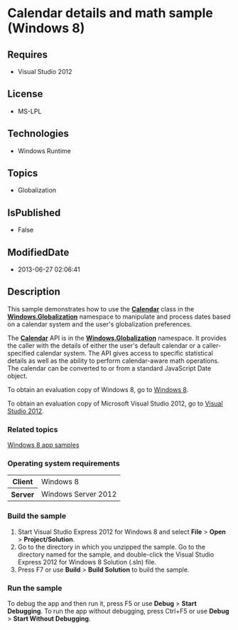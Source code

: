 # Calendar details and math sample (Windows 8)
## Requires
* Visual Studio 2012
## License
* MS-LPL
## Technologies
* Windows Runtime
## Topics
* Globalization
## IsPublished
* False
## ModifiedDate
* 2013-06-27 02:06:41
## Description

<div id="mainSection">
<p>This sample demonstrates how to use the <a href="http://msdn.microsoft.com/library/windows/apps/br206724">
<b>Calendar</b></a> class in the <a href="http://msdn.microsoft.com/library/windows/apps/br206813">
<b>Windows.Globalization</b></a> namespace to manipulate and process dates based on a calendar system and the user's globalization preferences.
</p>
<p>The <a href="http://msdn.microsoft.com/library/windows/apps/br206724"><b>Calendar</b></a> API is in the
<a href="http://msdn.microsoft.com/library/windows/apps/br206813"><b>Windows.Globalization</b></a> namespace. It provides the caller with the details of either the user's default calendar or a caller-specified calendar system. The API gives access to specific
 statistical details as well as the ability to perform calendar-aware math operations. The calendar can be converted to or from a standard JavaScript Date object.</p>
<p>To obtain an evaluation copy of Windows&nbsp;8, go to <a href="http://go.microsoft.com/fwlink/p/?linkid=241655">
Windows&nbsp;8</a>.</p>
<p>To obtain an evaluation copy of Microsoft Visual Studio&nbsp;2012, go to <a href="http://go.microsoft.com/fwlink/p/?linkid=241656">
Visual Studio&nbsp;2012</a>.</p>
<h3><a id="related_topics"></a>Related topics</h3>
<dl><dt><a href="http://go.microsoft.com/fwlink/p/?LinkID=227694">Windows 8 app samples</a>
</dt></dl>
<h3>Operating system requirements</h3>
<table>
<tbody>
<tr>
<th>Client</th>
<td><dt>Windows&nbsp;8 </dt></td>
</tr>
<tr>
<th>Server</th>
<td><dt>Windows Server&nbsp;2012 </dt></td>
</tr>
</tbody>
</table>
<h3>Build the sample</h3>
<ol>
<li>Start Visual Studio Express&nbsp;2012 for Windows&nbsp;8 and select <b>File</b> &gt; <b>
Open</b> &gt; <b>Project/Solution</b>. </li><li>Go to the directory in which you unzipped the sample. Go to the directory named for the sample, and double-click the Visual Studio Express&nbsp;2012 for Windows&nbsp;8 Solution (.sln) file.
</li><li>Press F7 or use <b>Build</b> &gt; <b>Build Solution</b> to build the sample. </li></ol>
<h3>Run the sample</h3>
<p>To debug the app and then run it, press F5 or use <b>Debug</b> &gt; <b>Start Debugging</b>. To run the app without debugging, press Ctrl&#43;F5 or use
<b>Debug</b> &gt; <b>Start Without Debugging</b>.</p>
</div>
